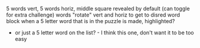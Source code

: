 5 words vert, 5 words horiz, middle square revealed by default (can toggle for
extra challenge) words "rotate" vert and horiz to get to disred word block when
a 5 letter word that is in the puzzle is made, highlighted?

- or just a 5 letter word on the list? - I think this one, don't want it to be
  too easy
